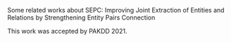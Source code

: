 Some related works about SEPC: Improving Joint Extraction of Entities and Relations by Strengthening Entity Pairs Connection

This work was accepted by PAKDD 2021.
